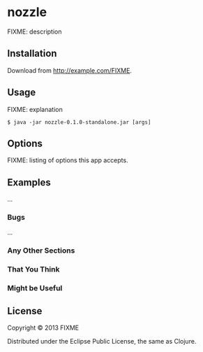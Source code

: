 # nozzle

FIXME: description

## Installation

Download from http://example.com/FIXME.

## Usage

FIXME: explanation

	$ java -jar nozzle-0.1.0-standalone.jar [args]

## Options

FIXME: listing of options this app accepts.

## Examples

...

### Bugs

...

### Any Other Sections
### That You Think
### Might be Useful

## License

Copyright © 2013 FIXME

Distributed under the Eclipse Public License, the same as Clojure.
